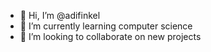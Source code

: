 - 👋 Hi, I’m @adifinkel
- 🌱 I’m currently learning computer science
- 💞️ I’m looking to collaborate on new projects
